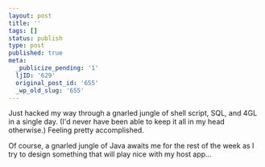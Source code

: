 ```yaml
---
layout: post
title: ''
tags: []
status: publish
type: post
published: true
meta:
  _publicize_pending: '1'
  ljID: '629'
  original_post_id: '655'
  _wp_old_slug: '655'
---
```

Just hacked my way through a gnarled jungle of shell script, SQL, and 4GL in a single day.  (I'd never have been able to keep it all in my head otherwise.)  Feeling pretty accomplished.

Of course, a gnarled jungle of Java awaits me for the rest of the week as I try to design something that will play nice with my host app...
